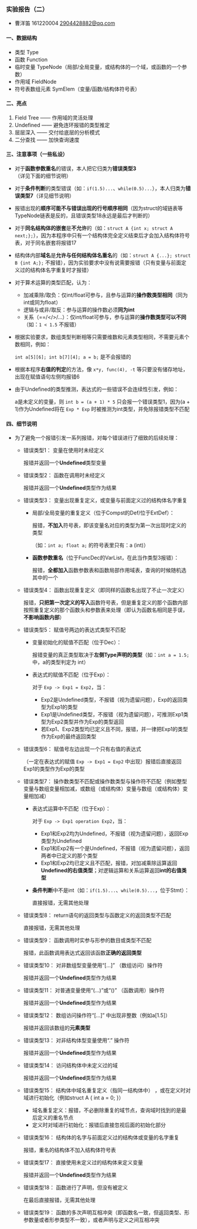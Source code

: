 ### 实验报告（二）

- 曹洋笛  161220004  2904428882@qq.com

#### 一、数据结构

- 类型 Type
- 函数 Function
- 临时变量 TypeNode（局部/全局变量，或结构体的一个域，或函数的一个参数）
- 作用域 FieldNode
- 符号表数组元素 SymElem（变量/函数/结构体符号表）

#### 二、亮点

1. Field Tree —— 作用域的灵活处理
2. Undefined —— 避免连环报错的类型推定
3. 层层深入 —— 交付给底层的分析模式
4. 二分查找 —— 加快查询速度

#### 三、注意事项（一些私设）

- 对于**函数参数重名**的错误，本人把它归类为**错误类型3**（详见下面的细节说明）

- 对于**条件判断**的类型错误（如：`if(1.5)...`、`while(0.5)...`），本人归类为**错误类型7**（详见细节说明）

- 报错出现的**顺序可能不与错误出现的行号顺序相同**（因为struct的域链表等TypeNode链表是反的，且错误类型18永远是最后才判断的）

- 对于**同名结构体的嵌套**是**不允许**的（如：`struct A {int x; struct A next;};`），因为本程序中只有一个结构体完全定义结束后才会加入结构体符号表，对于同名嵌套将报错17

- 结构体内部**域名**是**允许与任何结构体名重名**的（如：`struct A {...}; struct B {int A;};` 不报错），因为实验要求中没有说需要报错（只有变量与前面定义过的结构体名字重复时才报错）

- 对于算术运算的类型匹配，认为：

  - 加减乘除/取负：仅int/float可参与，且参与运算的**操作数类型相同**（同为int或同为float）
  - 逻辑与或非/取反：参与运算的操作数必须**同为int**
  - 关系（==/</>/...）：仅int/float可参与，参与运算的**操作数类型可以不同**（如：`1 < 1.5` 不报错）

- 根据实验要求，数组类型判断相等只需要维数和元素类型相同，不需要元素个数相同，例如：

  `int a[5][6]; int b[7][4]; a = b;` 是不会报错的

- 根据本程序**右值的判定**的方法，像 `x*y, func(4), -t` 等只要没有储存地址，出现在赋值语句左侧均报错6

- 由于Undefined的类型推测，表达式的一些错误不会连续性引发，例如：

  a是未定义的变量，则 `int b = (a + 1) * 5` 只会报一个错误类型1，因为(a + 1)作为Undefined将在 `Exp * Exp` 时被推测为int类型，并免除报错类型不匹配

#### 四、细节说明

- 为了避免一个报错引发一系列报错，对每个错误进行了细致的后续处理：

  - 错误类型1： 变量在使用时未经定义

    报错并返回一个**Undefined**类型变量

  - 错误类型2： 函数在调用时未经定义

    报错并返回一个**Undefined**类型作为结果

  - 错误类型3： 变量出现重复定义，或变量与前面定义过的结构体名字重复

    - 局部/全局变量的重复定义（位于Compst的Def/位于ExtDef）：

      报错，**不加入**符号表，即该变量名对应的类型为第一次出现时定义的类型

      （如：`int a; float a;` 的符号表里只有：a (int)）

    - **函数参数重名**（位于FuncDec的VarList，在此当作类型3报错）：

      报错，**全都加入**函数参数表和函数局部作用域表，查询的时候随机选其中的一个

  - 错误类型4： 函数出现重复定义（即同样的函数名出现了不止一次定义）

    报错，**只把第一次定义的写入**函数符号表，但是重复定义的那个函数内部按照重复定义的那个函数头和参数表来处理（即认为函数名相同是手误，**不影响函数内部**）

  - 错误类型5： 赋值号两边的表达式类型不匹配

    - 变量初始化的赋值不匹配（位于Dec）：

      报错变量的真正类型取决于**左侧Type声明的类型**（如：`int a = 1.5;` 中，a的类型判定为 int）

    - 表达式的赋值不匹配（位于Exp）：

      对于 `Exp -> Exp1 = Exp2`，当：

      - Exp2是Undefined类型，不报错（视为遗留问题），Exp的返回类型为Exp1的类型
      - Exp1是Undefined类型，不报错（视为遗留问题），可推测Exp1类型为Exp2类型并作为Exp的类型返回
      - 若Exp1、Exp2类型均已定义且不同，报错，并一律把Exp1的类型作为Exp的最终返回类型

  - 错误类型6： 赋值号左边出现一个只有右值的表达式

    （一定在表达式的赋值 `Exp -> Exp1 = Exp2` 中出现）报错后直接返回Exp1的类型作为Exp的类型

  - 错误类型7： 操作数类型不匹配或操作数类型与操作符不匹配（例如整型变量与数组变量相加减，或数组（或结构体）变量与数组（或结构体）变量相加减）

    - 表达式运算中不匹配（位于Exp）：

      对于 `Exp -> Exp1 operation Exp2`，当：

      - Exp1和Exp2均为Undefined，不报错（视为遗留问题），返回Exp类型为Undefined
      - Exp1和Exp2有一个是Undefined，不报错（视为遗留问题），返回两者中已定义的那个类型
      - Exp1和Exp2均已定义且不匹配，报错，对加减乘除运算返回**Undefined的右值类型**；对逻辑运算和关系运算返回**int的右值类型**

    - **条件判断**中不是int（如：`if(1.5)...`、`while(0.5)...`，位于Stmt）：

      直接报错，无需其他处理

  - 错误类型8： return语句的返回类型与函数定义的返回类型不匹配

    直接报错，无需其他处理

  - 错误类型9： 函数调用时实参与形参的数目或类型不匹配

    报错，此函数调用表达式返回该函数**正确的返回类型**

  - 错误类型10： 对非数组型变量使用“[…]” （数组访问）操作符

    报错并返回一个**Undefined**类型作为结果

  - 错误类型11： 对普通变量使用“(…)”或“()” （函数调用）操作符

    报错并返回一个**Undefined**类型作为结果

  - 错误类型12： 数组访问操作符“[…]” 中出现非整数（例如a[1.5]）

    报错并返回该数组的**元素类型**

  - 错误类型13： 对非结构体型变量使用“.” 操作符

    报错并返回一个**Undefined**类型作为结果

  - 错误类型14： 访问结构体中未定义过的域

    报错并返回一个**Undefined**类型作为结果

  - 错误类型15： 结构体中域名重复定义（指同一结构体中） ，或在定义时对域进行初始化（例如struct A { int a = 0; }）

    - 域名重复定义：报错，不必删除重复的域节点，查询域时找到的是最后定义的重名节点
    - 定义时对域进行初始化：报错后直接忽视后面的初始化部分

  - 错误类型16： 结构体的名字与前面定义过的结构体或变量的名字重复

    报错，重名的结构体不加入结构体符号表

  - 错误类型17： 直接使用未定义过的结构体来定义变量

    报错并返回一个**Undefined**类型作为结果

  - 错误类型18： 函数进行了声明，但没有被定义

    在最后直接报错，无需其他处理

  - 错误类型19： 函数的多次声明互相冲突（即函数名一致，但返回类型、形参数量或者形参类型不一致），或者声明与定义之间互相冲突

    